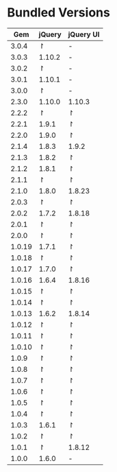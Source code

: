 # Bundled Versions

| Gem    | jQuery | jQuery UI |
|--------|--------|-----------|
| 3.0.4  | ↾      | -         |
| 3.0.3  | 1.10.2 | -         |
| 3.0.2  | ↾      | -         |
| 3.0.1  | 1.10.1 | -         |
| 3.0.0  | ↾      | -         |
| 2.3.0  | 1.10.0 | 1.10.3    |
| 2.2.2  | ↾      | ↾         |
| 2.2.1  | 1.9.1  | ↾         |
| 2.2.0  | 1.9.0  | ↾         |
| 2.1.4  | 1.8.3  | 1.9.2     |
| 2.1.3  | 1.8.2  | ↾         |
| 2.1.2  | 1.8.1  | ↾         |
| 2.1.1  | ↾      | ↾         |
| 2.1.0  | 1.8.0  | 1.8.23    |
| 2.0.3  | ↾      | ↾         |
| 2.0.2  | 1.7.2  | 1.8.18    |
| 2.0.1  | ↾      | ↾         |
| 2.0.0  | ↾      | ↾         |
| 1.0.19 | 1.7.1  | ↾         |
| 1.0.18 | ↾      | ↾         |
| 1.0.17 | 1.7.0  | ↾         |
| 1.0.16 | 1.6.4  | 1.8.16    |
| 1.0.15 | ↾      | ↾         |
| 1.0.14 | ↾      | ↾         |
| 1.0.13 | 1.6.2  | 1.8.14    |
| 1.0.12 | ↾      | ↾         |
| 1.0.11 | ↾      | ↾         |
| 1.0.10 | ↾      | ↾         |
| 1.0.9  | ↾      | ↾         |
| 1.0.8  | ↾      | ↾         |
| 1.0.7  | ↾      | ↾         |
| 1.0.6  | ↾      | ↾         |
| 1.0.5  | ↾      | ↾         |
| 1.0.4  | ↾      | ↾         |
| 1.0.3  | 1.6.1  | ↾         |
| 1.0.2  | ↾      | ↾         |
| 1.0.1  | ↾      | 1.8.12    |
| 1.0.0  | 1.6.0  | -         |
